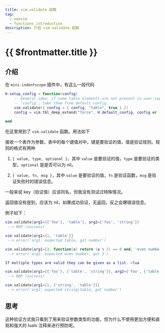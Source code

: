 ```yaml
---
title: vim.validate 函数
tag:
  - neovim
  - functions_introduction
description: 介绍 vim.validate 函数
---
```


# {{ $frontmatter.title }}

## 介绍

在 `mini-indentscope` 插件中，有这么一段代码

```lua
H.setup_config = function(config)
    -- General idea: if some table elements are not present in user-supplied
    -- `config`, take them from default config
    vim.validate({ config = { config, "table", true } })
    config = vim.tbl_deep_extend("force", H.default_config, config or {})
    -- ...
end
```

在这里用到了 `vim.validate` 函数。用法如下

接收一个表作为参数，表中的每个键值对中，键是要验证的值，值是验证规则。规则的格式有两种

1. `{ value, type, optional }`，其中 `value` 是要验证的值，`type` 是要验证的类型，`optional` 是是否可以为 nil。

2. `{ value, fn, msg }`，其中 `value` 是要验证的值，`fn` 是验证函数，`msg` 是验证失败时的错误信息。

一般来说 key（验证值）应该同名，但我没有测试过特殊情况。

返回值没有提到，应该为 nil，如果成功验证，无返回，反之会爆错误信息。

例子如下：

```lua
vim.validate{arg1={{'foo'}, 'table'}, arg2={'foo', 'string'}}
 --> NOP (success)

vim.validate{arg1={1, 'table'}}
 --> error('arg1: expected table, got number')

vim.validate{arg1={3, function(a) return (a % 2) == 0 end, 'even number'}}
 --> error('arg1: expected even number, got 3')

If multiple types are valid they can be given as a list. >lua

vim.validate{arg1={{'foo'}, {'table', 'string'}}, arg2={'foo', {'table', 'string'}}}
 --> NOP (success)

vim.validate{arg1={1, {'string', 'table'}}}
 --> error('arg1: expected string|table, got number')
```

## 思考

这种验证方式我只看到了用来验证参数类型的功能，但为什么不使用更加方便和直观和强大的 luals 注释来进行预防呢。

